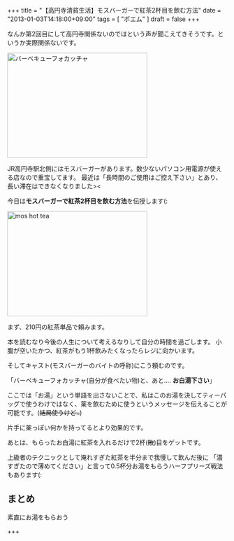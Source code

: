 +++
title =  "【高円寺清貧生活】モスバーガーで紅茶2杯目を飲む方法"
date =  "2013-01-03T14:18:00+09:00"
tags = [ "ポエム" ]
draft = false
+++
<p>なんか第2回目にして高円寺関係ないのではという声が聞こえてきそうです。というか実際関係ないです。</p>

<p><a href="http://www.flickr.com/photos/68742489@N02/8341195428/" title="バーベキューフォカッチャ by umeyuki1326, on Flickr"><img src="http://farm9.staticflickr.com/8084/8341195428_b2e2ac8752_n.jpg" width="320" height="240" alt="バーベキューフォカッチャ"></a></p>

<p>JR高円寺駅北側にはモスバーガーがあります。数少ないパソコン用電源が使える店なので重宝してます。
最近は「長時間のご使用はご控え下さい」とあり、長い滞在はできなくなりました>&lt;</p>

<p>今日は<b>モスバーガーで紅茶2杯目を飲む方法</b>を伝授します(:</p>

<p><a href="http://www.flickr.com/photos/68742489@N02/8340096343/" title="mos hot tea by umeyuki1326, on Flickr"><img src="http://farm9.staticflickr.com/8359/8340096343_04d2a9d937_n.jpg" width="320" height="240" alt="mos hot tea"></a></p>

<p>まず、210円の紅茶単品で頼みます。</p>

<p>本を読むなり今後の人生について考えるなりして自分の時間を過ごします。
小腹が空いたかつ、紅茶がもう1杯飲みたくなったらレジに向かいます。</p>

<p>そしてキャスト(モスバーガーのバイトの呼称)にこう頼むのです。</p>

<p>「バーベキューフォカッチャ(自分が食べたい物)と、あと....
<strong style="font:red">お白湯下さい</strong>」</p>

<p>ここでは「お湯」という単語を出さないことで、私はこのお湯を決してティーパッグで使うわけではなく、薬を飲むために使うというメッセージを伝えることが可能です。(<del datetime="2013-01-03T04:47:17+00:00">結局使うけど..</del>)</p>

<p>片手に薬っぽい何かを持ってるとより効果的です。</p>

<p>あとは、もらったお白湯に紅茶を入れるだけで2杯(<del datetime="2013-01-03T04:47:17+00:00">敗</del>)目をゲットです。</p>

<p>上級者のテクニックとして淹れすぎた紅茶を半分まで我慢して飲んだ後に
「濃すぎたので薄めてください」と言って0.5杯分お湯をもらうハーフプリーズ戦法もあります(:</p>

## まとめ

<p><span id="summary">素直にお湯をもらおう</span></p>

+++


